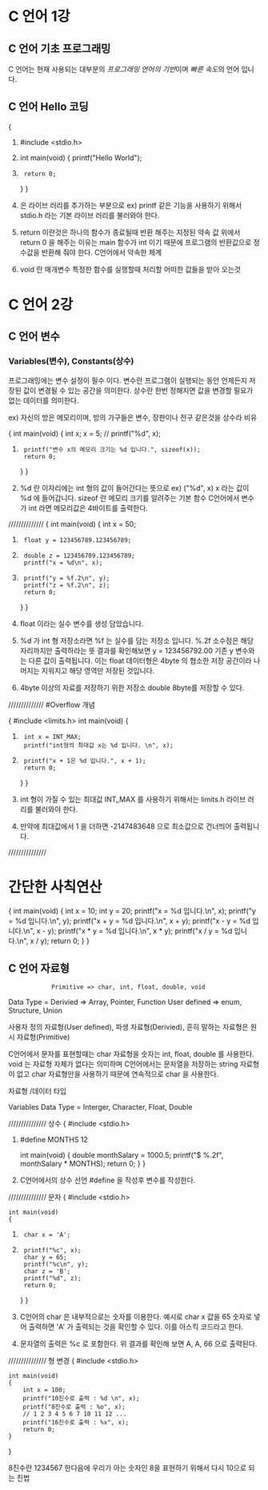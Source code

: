 # C 언어 1강

## C 언어 기초 프로그래밍

C 언어는 현재 사용되는 대부분의 <em>프로그래밍 언어의 기반</em>이며 <em>빠른 속도</em>의 언어 입니다.

## C 언어 Hello 코딩

{
1.  #include <stdio.h>

3.  int main(void)
    {
        printf("Hello World");
2.      return 0;
    }
}

1. 은 라이브 러리를 추가하는 부분으로 
ex) printf 같은 기능을 사용하기 위해서 stdio.h 라는 기본 라이브 러리를 불러와야 한다.

2. return 이란것은 하나의 함수가 종료될때 반환 해주는 지정된 약속 값
위에서 return 0 을 해주는 이유는 main 함수가 int 이기 때문에 프로그램의 반환값으로
정수값을 반환해 줘야 한다. C언어에서 약속한 체계

3. void 란 매개변수 특정한 함수를 실행할때 처리할 어떠한 값들을 받아 오는것

# C 언어 2강

## C 언어 변수

### Variables(변수), Constants(상수)
프로그래밍에는 변수 설정이 필수 이다.
변수란 프로그램이 실행되는 동안 언제든지 저장된 값이 변경될 수 있는 공간을 의미한다.
상수란 한번 정해지면 값을 변경할 필요가 없는 데이터를 의미한다.

ex) 자신의 방은 메모리이며, 방의 가구들은 변수, 장판이나 전구 같은것을 상수라 비유

{
    int main(void)
    {
        int x;
        x = 5;
        // printf("%d", x);
1.      printf("변수 x의 메모리 크기는 %d 입니다.", sizeof(x));
        return 0;
    }
}

1. %d 란 이자리에는 int 형의 값이 들어간다는 뜻으로
ex) ("%d", x) x 라는 값이 %d 에 들어갑니다.
sizeof 란 메모리 크기를 알려주는 기본 함수
C언어에서 변수가 int 라면 메모리값은 4바이트를 출력한다.


//////////////
{
    int main(void) 
    {
        int x = 50;
1.      float y = 123456789.123456789;
3.      double z = 123456789.123456789;
        printf("x = %d\n", x);
2.      printf("y = %f.2\n", y);
        printf("z = %f.2\n", z);
        return 0;
    }
}

1. float 이라는 실수 변수를 생성 담았습니다.
2. %d 가 int 형 저장소라면 %f 는 실수를 담는 저장소 입니다. 
%.2f 소수점은 해당 자리까지만 출력하라는 뜻
결과를 확인해보면 y = 123456792.00 기존 y 변수와는 다른 값이 출력됩니다.
이는 float 데이터형은 4byte 의 협소한 저장 공간이라 나머지는 지워지고 해당 영역만 저장된 것입니다.

3. 4byte 이상의 자료를 저장하기 위한 저장소 double 8byte를 저장할 수 있다.

//////////////
#Overflow 개념

{
    #include <limits.h>
    int main(void)
    {
1.      int x = INT_MAX;
    	printf("int형의 최대값 x는 %d 입니다. \n", x);
2.  	printf("x + 1은 %d 입니다.", x + 1);
        return 0;
    }
}

1. int 형이 가질 수 있는 최대값 INT_MAX 를 사용하기 위해서는 limits.h 라이브 러리를 불러와야 한다.
2. 만약에 최대값에서 1 을 더하면 -2147483648 으로 최소값으로 건너띄어 출력됩니다.

///////////////
# 간단한 사칙연산

{
    int main(void)
    {
        int x = 10;
        int y = 20;
        printf("x = %d 입니다.\n", x);
        printf("y = %d 입니다.\n", y);
        printf("x + y = %d 입니다.\n", x + y);
        printf("x - y = %d 입니다.\n", x - y);
        printf("x * y = %d 입니다.\n", x * y);
        printf("x / y = %d 입니다.\n", x / y);
        return 0;
    }
}

## C 언어 자료형
                Primitive => char, int, float, double, void
Data Type =     Derivied  => Array, Pointer, Function
                User defined => enum, Structure, Union

사용자 정의 자료형(User defined), 파생 자료형(Derivied), 흔히 말하는 자료형은 원시 자료형(Primitive)

C언어에서 문자를 표현할때는 char 자료형을 숫자는 int, float, double 를 사용한다.
void 는 자료형 자체가 없다는 의미하며
C언어에서는 문자열을 저장하는 string 자료형이 없고 char 자료형만을 사용하기 때문에 연속적으로 char 을 사용한다.

자료형 /데이터 타입
                        
Variables Data Type = Interger, Character, Float, Double

/////////////// 상수
{
    #include <stdio.h>
1.  #define MONTHS 12

    int main(void)
    {
        double monthSalary = 1000.5;
        printf("$ %.2f", monthSalary * MONTHS);
        return 0;
    }
}

1. C언어에서의 상수 선언 #define 을 작성후 변수를 작성한다.

/////////////// 문자
{
    #include <stdio.h>

    int main(void)
    {
1.      char x = 'A';
2.      printf("%c", x);
        char y = 65;
        printf("%c\n", y);
        char z = 'B';
        printf("%d", z);
        return 0;
    }
}

1. C언어의 char 은 내부적으로는 숫자를 이용한다.
예시로 char x 값을 65 숫자로 넣어 출력하면 'A' 가 출력되는 것을 확인할 수 있다. 
이를 아스킥 코드라고 한다.
2. 문자열의 출력은 %c 로 포함한다.
위 결과를 확인해 보면 A, A, 66 으로 출력된다.

/////////////// 형 변경
{
    #include <stdio.h>

    int main(void)
    {
        int x = 100;
        printf("10진수로 출력 : %d \n", x);
        printf("8진수로 출력 : %o", x);
        // 1 2 3 4 5 6 7 10 11 12 ... 
        printf("16진수로 출력 : %x", x);
        return 0;
    }
}

8진수란
1234567 한다음에 우리가 아는 숫자인 8을 표현하기 위해서 다시 10으로 되는 진법
